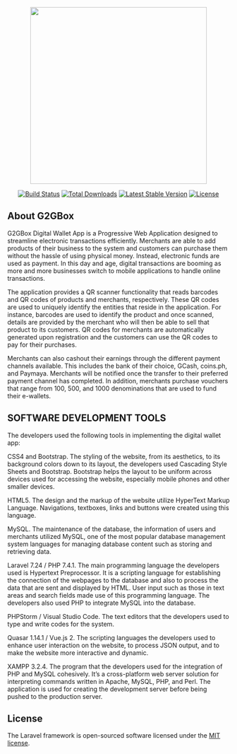 <p align="center"><img src="https://res.cloudinary.com/dtfbvvkyp/image/upload/v1566331377/laravel-logolockup-cmyk-red.svg" width="400"></p>

<p align="center">
<a href="https://travis-ci.org/laravel/framework"><img src="https://travis-ci.org/laravel/framework.svg" alt="Build Status"></a>
<a href="https://packagist.org/packages/laravel/framework"><img src="https://poser.pugx.org/laravel/framework/d/total.svg" alt="Total Downloads"></a>
<a href="https://packagist.org/packages/laravel/framework"><img src="https://poser.pugx.org/laravel/framework/v/stable.svg" alt="Latest Stable Version"></a>
<a href="https://packagist.org/packages/laravel/framework"><img src="https://poser.pugx.org/laravel/framework/license.svg" alt="License"></a>
</p>

## About G2GBox

G2GBox Digital Wallet App is a Progressive Web Application designed to streamline electronic transactions efficiently. Merchants are able to add products of their business to the system and customers can purchase them without the hassle of using physical money. Instead, electronic funds are used as payment. In this day and age, digital transactions are booming as more and more businesses switch to mobile applications to handle online transactions. 

The application provides a QR scanner functionality that reads barcodes and QR codes of products and merchants, respectively. These QR codes are used to uniquely identify the entities that reside in the application. For instance, barcodes are used to identify the product and once scanned, details are provided by the merchant who will then be able to sell that product to its customers. QR codes for merchants are automatically generated upon registration and the customers can use the QR codes to pay for their purchases.

Merchants can also cashout their earnings through the different payment channels available. This includes the bank of their choice, GCash, coins.ph, and Paymaya. Merchants will be notified once the transfer to their preferred payment channel has completed. In addition, merchants purchase vouchers that range from 100, 500, and 1000 denominations that are used to fund their e-wallets.


## SOFTWARE DEVELOPMENT TOOLS

The developers used the following tools in implementing the digital wallet app:

CSS4 and Bootstrap. The styling of the website, from its aesthetics, to its background colors down to its layout, the developers used Cascading Style Sheets and Bootstrap. Bootstrap helps the layout to be uniform across devices used for accessing the website, especially mobile phones and other smaller devices.

HTML5. The design and the markup of the website utilize HyperText Markup Language. Navigations, textboxes, links and buttons were created using this language.

MySQL. The maintenance of the database, the information of users and merchants utilized MySQL, one of the most popular database management system languages for managing database content such as storing and retrieving data.

Laravel 7.24 / PHP 7.4.1. The main programming language the developers used is Hypertext Preprocessor. It is a scripting language for establishing the connection of the webpages to the database and also to process the data that are sent and displayed by HTML. User input such as those in text areas and search fields made use of this programming language. The developers also used PHP to integrate MySQL into the database.

PHPStorm / Visual Studio Code. The text editors that the developers used to type and write codes for the system.

Quasar 1.14.1 / Vue.js 2. The scripting languages the developers used to enhance user interaction on the website, to process JSON output, and to make the website more interactive and dynamic.

XAMPP 3.2.4. The program that the developers used for the integration of PHP and MySQL cohesively. It’s a cross-platform web server solution for interpreting commands written in Apache, MySQL, PHP, and Perl. The application is used for creating the development server before being pushed to the production server.

## License

The Laravel framework is open-sourced software licensed under the [MIT license](https://opensource.org/licenses/MIT).
